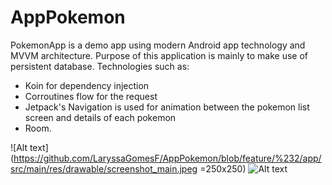 # AppPokemon

PokemonApp is a demo app using modern Android app technology and MVVM architecture.
Purpose of this application is mainly to make use of persistent database.
Technologies such as:
- Koin for dependency injection
- Corroutines flow for the request
- Jetpack's Navigation is used for animation between the pokemon list screen and details of each pokemon
- Room.


![Alt text](https://github.com/LaryssaGomesF/AppPokemon/blob/feature/%232/app/src/main/res/drawable/screenshot_main.jpeg =250x250)
![Alt text](https://github.com/LaryssaGomesF/AppPokemon/blob/feature/%232/app/src/main/res/drawable/screenshot_detail.jpeg "Screenshot Detail")


